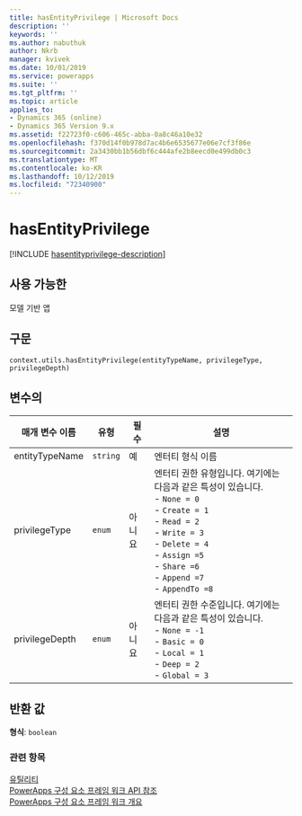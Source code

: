```yaml
---
title: hasEntityPrivilege | Microsoft Docs
description: ''
keywords: ''
ms.author: nabuthuk
author: Nkrb
manager: kvivek
ms.date: 10/01/2019
ms.service: powerapps
ms.suite: ''
ms.tgt_pltfrm: ''
ms.topic: article
applies_to:
- Dynamics 365 (online)
- Dynamics 365 Version 9.x
ms.assetid: f22723f0-c606-465c-abba-0a8c46a10e32
ms.openlocfilehash: f370d14f0b978d7ac4b6e6535677e06e7cf3f86e
ms.sourcegitcommit: 2a3430bb1b56dbf6c444afe2b8eecd0e499db0c3
ms.translationtype: MT
ms.contentlocale: ko-KR
ms.lasthandoff: 10/12/2019
ms.locfileid: "72340900"
---
```

# <a name="hasentityprivilege"></a>hasEntityPrivilege

[!INCLUDE [hasentityprivilege-description](includes/hasentityprivilege-description.md)]

## <a name="available-for"></a>사용 가능한 

모델 기반 앱

## <a name="syntax"></a>구문

`context.utils.hasEntityPrivilege(entityTypeName, privilegeType, privilegeDepth)`

## <a name="parameters"></a>변수의

| 매개 변수 이름|유형|필수|설명|
| ------------- |----|--------|-----------|
|entityTypeName|`string`|예|엔터티 형식 이름|
|privilegeType|`enum`|아니요|엔터티 권한 유형입니다. 여기에는 다음과 같은 특성이 있습니다.<br/>- `None = 0`<br/>- `Create = 1` <br/>- `Read = 2`<br/>- `Write = 3`<br/>- `Delete = 4`<br/>- `Assign =5`<br/>- `Share =6`<br/>- `Append =7`<br/>- `AppendTo =8`|
|privilegeDepth|`enum`|아니요|엔터티 권한 수준입니다. 여기에는 다음과 같은 특성이 있습니다. <br/>- `None = -1`<br/>- `Basic = 0`<br/>- `Local = 1`<br/>- `Deep = 2`<br/>- `Global = 3`|

## <a name="return-value"></a>반환 값

**형식**: `boolean`

### <a name="related-topics"></a>관련 항목

[유틸리티](../utility.md)<br/>
[PowerApps 구성 요소 프레임 워크 API 참조](../../reference/index.md)<br/>
[PowerApps 구성 요소 프레임 워크 개요](../../overview.md)